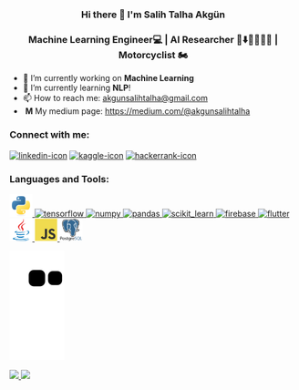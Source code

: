 ### 

<!--
**SalihTalha/SalihTalha** is a ✨ _special_ ✨ repository because its `README.md` (this file) appears on your GitHub profile.

Here are some ideas to get you started:

-->
<h3 align="center">Hi there 👋 I'm Salih Talha Akgün </h3>

<h3 align="center">Machine Learning Engineer💻 | AI Researcher 🍎⬇️😵‍💫🤔📝 | Motorcyclist 🏍️</h3>


- 🔭 I’m currently working on **Machine Learning**
- 🌱 I’m currently learning **NLP**!
- 📫 How to reach me: akgunsalihtalha@gmail.com
- &nbsp;**M** My medium page: https://medium.com/@akgunsalihtalha

<h3 align="left">Connect with me:</h3>
<p align="left">
<a href="https://www.linkedin.com/in/salih-talha-akg%C3%BCn/" target="blank"><img align="center" src="https://raw.githubusercontent.com/rahuldkjain/github-profile-readme-generator/master/src/images/icons/Social/linked-in-alt.svg" alt="linkedin-icon" height="30" width="40" /></a>
<a href="https://www.kaggle.com/salihtalhaakgn" target="blank"><img align="center" src="https://raw.githubusercontent.com/rahuldkjain/github-profile-readme-generator/master/src/images/icons/Social/kaggle.svg" alt="kaggle-icon" height="30" width="40" /></a>
<a href="https://www.hackerrank.com/salihtalha_akgun" target="blank"><img align="center" src="https://raw.githubusercontent.com/rahuldkjain/github-profile-readme-generator/master/src/images/icons/Social/hackerrank.svg" alt="hackerrank-icon" height="30" width="40" /></a>
</p>

<h3 align="left">Languages and Tools:</h3>
<p align="left"> 
  
  <a href="https://www.python.org" target="_blank" rel="noreferrer"> <img src="https://raw.githubusercontent.com/devicons/devicon/master/icons/python/python-original.svg" alt="python" width="40" height="40"/> </a> 
  <a href="https://www.tensorflow.org/" target="_blank" rel="noreferrer"> <img src="https://upload.wikimedia.org/wikipedia/commons/thumb/2/2d/Tensorflow_logo.svg/1915px-Tensorflow_logo.svg.png" alt="tensorflow" width="40" height="40"/> </a> 
   <a href="https://numpy.org/" target="_blank" rel="noreferrer"> <img src="https://www.vectorlogo.zone/logos/numpy/numpy-icon.svg" alt="numpy" width="40" height="40"/> </a>
   <a href="https://pandas.pydata.org/" target="_blank" rel="noreferrer"> <img src="https://upload.wikimedia.org/wikipedia/commons/thumb/2/22/Pandas_mark.svg/449px-Pandas_mark.svg.png" alt="pandas" width="40" height="40"/> </a> 
  <a href="https://scikit-learn.org/" target="_blank" rel="noreferrer"> <img src="https://upload.wikimedia.org/wikipedia/commons/0/05/Scikit_learn_logo_small.svg" alt="scikit_learn" width="40" height="40"/> </a> 
  <a href="https://firebase.google.com/" target="_blank" rel="noreferrer"> <img src="https://www.vectorlogo.zone/logos/firebase/firebase-icon.svg" alt="firebase" width="40" height="40"/> </a> 
  <a href="https://flutter.dev/" target="_blank" rel="noreferrer"> <img src="https://cdn.icon-icons.com/icons2/2107/PNG/512/file_type_flutter_icon_130599.png" alt="flutter" width="40" height="40"/> </a> 
  <a href="https://www.java.com" target="_blank" rel="noreferrer"> <img src="https://raw.githubusercontent.com/devicons/devicon/master/icons/java/java-original.svg" alt="java" width="40" height="40"/> </a> 
  <a href="https://developer.mozilla.org/en-US/docs/Web/JavaScript" target="_blank" rel="noreferrer"> <img src="https://raw.githubusercontent.com/devicons/devicon/master/icons/javascript/javascript-original.svg" alt="javascript" width="40" height="40"/> </a> 
  <a href="https://www.postgresql.org" target="_blank" rel="noreferrer"> <img src="https://raw.githubusercontent.com/devicons/devicon/master/icons/postgresql/postgresql-original-wordmark.svg" alt="postgresql" width="40" height="40"/> </a> 
   </p>

![snake svg](https://github.com/SalihTalha/SalihTalha/blob/output/github-contribution-grid-snake.svg)

<div>
  <a href="https://github.com/SalihTalha">
  <img height="180em" src="https://github-readme-stats.vercel.app/api?username=salihtalha&show_icons=true&theme=dark&include_all_commits=true&count_private=true"/>
  <img height="180em" src="https://github-readme-stats.vercel.app/api/top-langs/?username=salihtalha&layout=compact&langs_count=4&theme=dark&include_all_commits=true&count_private=true"/>
</div>

